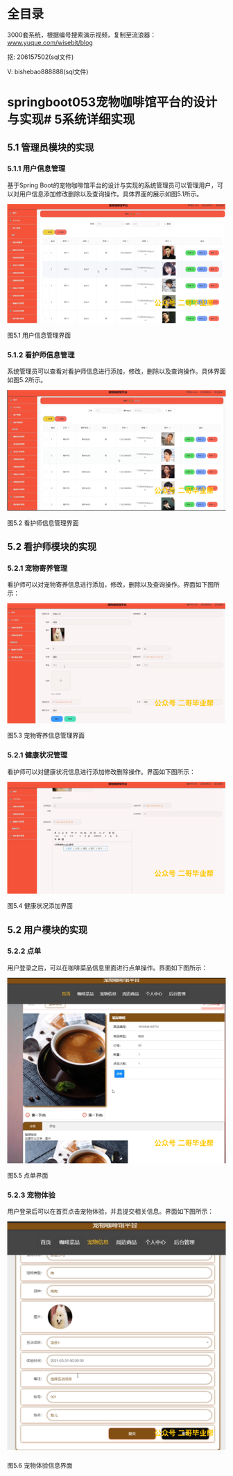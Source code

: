 # 全目录

3000套系统，根据编号搜索演示视频，复制至流浪器：www.yuque.com/wisebit/blog


<p>抠: 206157502(sql文件)</p>
<p>V: bishebao888888(sql文件)</p>


# springboot053宠物咖啡馆平台的设计与实现# 5系统详细实现
## 5.1 管理员模块的实现
### 5.1.1 用户信息管理
基于Spring Boot的宠物咖啡馆平台的设计与实现的系统管理员可以管理用户，可以对用户信息添加修改删除以及查询操作。具体界面的展示如图5.1所示。

![](/md/blog.011.png)

图5.1 用户信息管理界面
### 5.1.2 看护师信息管理
系统管理员可以查看对看护师信息进行添加，修改，删除以及查询操作。具体界面如图5.2所示。

![](/md/blog.012.png)

图5.2 看护师信息管理界面
## 5.2 看护师模块的实现
### 5.2.1 宠物寄养管理
看护师可以对宠物寄养信息进行添加，修改，删除以及查询操作。界面如下图所示：

![](/md/blog.013.png)

图5.3 宠物寄养信息管理界面
### 5.2.1 健康状况管理
看护师可以对健康状况信息进行添加修改删除操作。界面如下图所示：

![](/md/blog.014.png)

图5.4 健康状况添加界面

## 5.2 用户模块的实现
### 5.2.2 点单
用户登录之后，可以在咖啡菜品信息里面进行点单操作。界面如下图所示：

![](/md/blog.015.png)

图5.5 点单界面
### 5.2.3 宠物体验
用户登录后可以在首页点击宠物体验，并且提交相关信息。界面如下图所示：

![](/md/blog.016.png)

图5.6 宠物体验信息界面












